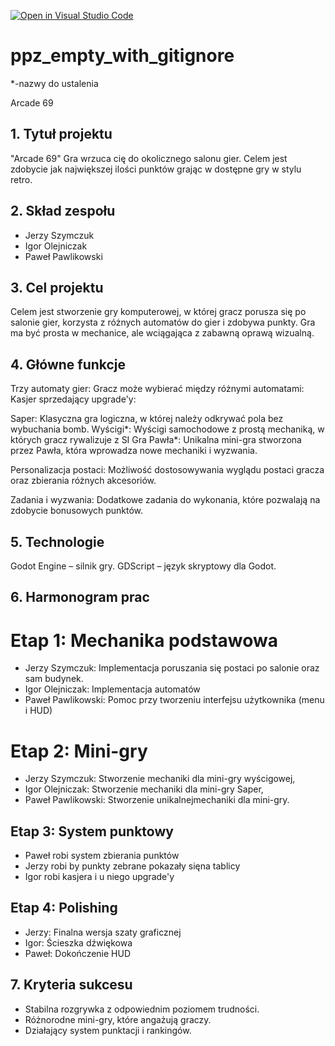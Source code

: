 [![Open in Visual Studio Code](https://classroom.github.com/assets/open-in-vscode-2e0aaae1b6195c2367325f4f02e2d04e9abb55f0b24a779b69b11b9e10269abc.svg)](https://classroom.github.com/online_ide?assignment_repo_id=16106805&assignment_repo_type=AssignmentRepo)
# ppz_empty_with_gitignore

*-nazwy do ustalenia

Arcade 69
## 1. Tytuł projektu
"Arcade 69"
Gra wrzuca cię do okolicznego salonu gier. Celem jest zdobycie jak największej ilości punktów grając w dostępne gry w stylu retro.

## 2. Skład zespołu
 - Jerzy Szymczuk
 - Igor Olejniczak
 - Paweł Pawlikowski

## 3. Cel projektu
Celem jest stworzenie gry komputerowej, w której gracz porusza się po salonie gier, korzysta z różnych automatów do gier i zdobywa punkty. Gra ma być prosta w mechanice, ale wciągająca z zabawną oprawą wizualną.

## 4. Główne funkcje
Trzy automaty gier:
Gracz może wybierać między różnymi automatami:
Kasjer sprzedający upgrade'y:

Saper: Klasyczna gra logiczna, w której należy odkrywać pola bez wybuchania bomb.
Wyścigi*: Wyścigi samochodowe z prostą mechaniką, w których gracz rywalizuje z SI
Gra Pawła*: Unikalna mini-gra stworzona przez Pawła, która wprowadza nowe mechaniki i wyzwania.


Personalizacja postaci:
Możliwość dostosowywania wyglądu postaci gracza oraz zbierania różnych akcesoriów.

Zadania i wyzwania:
Dodatkowe zadania do wykonania, które pozwalają na zdobycie bonusowych punktów.

## 5. Technologie
Godot Engine – silnik gry.
GDScript – język skryptowy dla Godot.

## 6. Harmonogram prac
# Etap 1: Mechanika podstawowa

 - Jerzy Szymczuk: Implementacja poruszania się postaci po salonie oraz sam budynek.
 - Igor Olejniczak: Implementacja automatów
 - Paweł Pawlikowski: Pomoc przy tworzeniu interfejsu użytkownika (menu i HUD)
# Etap 2: Mini-gry

 - Jerzy Szymczuk: Stworzenie mechaniki dla mini-gry wyścigowej,
 - Igor Olejniczak: Stworzenie mechaniki dla mini-gry Saper,
 - Paweł Pawlikowski: Stworzenie unikalnejmechaniki dla mini-gry.

## Etap 3: System punktowy

 - Paweł robi system zbierania punktów
 - Jerzy robi by punkty zebrane pokazały sięna tablicy
 - Igor robi kasjera i u niego upgrade'y

## Etap 4: Polishing

 - Jerzy: Finalna wersja szaty graficznej
 - Igor: Ścieszka dźwiękowa
 - Paweł: Dokończenie HUD



## 7. Kryteria sukcesu
 - Stabilna rozgrywka z odpowiednim poziomem trudności.
 - Różnorodne mini-gry, które angażują graczy.
 - Działający system punktacji i rankingów.
